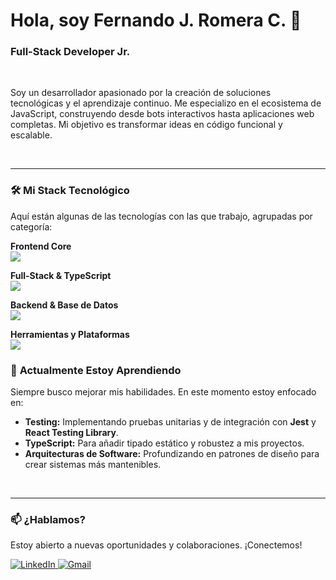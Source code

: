 # Hola, soy Fernando J. Romera C. 👋

### Full-Stack Developer Jr.

<br>

Soy un desarrollador apasionado por la creación de soluciones tecnológicas y el aprendizaje continuo. Me especializo en el ecosistema de JavaScript, construyendo desde bots interactivos hasta aplicaciones web completas. Mi objetivo es transformar ideas en código funcional y escalable.

<br>

---

### 🛠️ **Mi Stack Tecnológico**

Aquí están algunas de las tecnologías con las que trabajo, agrupadas por categoría:

<p align="left">
  <strong>Frontend Core</strong><br>
  <a href="https://skillicons.dev">
    <img src="https://skillicons.dev/icons?i=html,css,javascript,react" />
  </a>
</p>
<p align="left">
  <strong>Full-Stack & TypeScript</strong><br>
  <a href="https://skillicons.dev">
    <img src="https://skillicons.dev/icons?i=typescript,nextjs,tailwind,nodejs" />
  </a>
</p>
<p align="left">
  <strong>Backend & Base de Datos</strong><br>
  <a href="https://skillicons.dev">
    <img src="https://skillicons.dev/icons?i=express,prisma,postgresql,postman" />
  </a>
</p>
<p align="left">
  <strong>Herramientas y Plataformas</strong><br>
  <a href="https://skillicons.dev">
    <img src="https://skillicons.dev/icons?i=git,github,vscode,discord" />
  </a>
</p>

### 🌱 **Actualmente Estoy Aprendiendo**

Siempre busco mejorar mis habilidades. En este momento estoy enfocado en:

-   **Testing:** Implementando pruebas unitarias y de integración con **Jest** y **React Testing Library**.
-   **TypeScript:** Para añadir tipado estático y robustez a mis proyectos.
-   **Arquitecturas de Software:** Profundizando en patrones de diseño para crear sistemas más mantenibles.

<br>

---

### 📫 **¿Hablamos?**

Estoy abierto a nuevas oportunidades y colaboraciones. ¡Conectemos!

<p align="left">
  <a href="https://www.linkedin.com/in/fernando-romera-033558384/" target="_blank">
    <img src="https://img.shields.io/badge/LinkedIn-0077B5?style=for-the-badge&logo=linkedin&logoColor=white" alt="LinkedIn">
  </a>
  <a href="https://mail.google.com/mail/?view=cm&fs=1&to="feromeragg@gmail.com&su=Contacto%20desde%20GitHub" target="_blank">
    <img src="https://img.shields.io/badge/Gmail-D14836?style=for-the-badge&logo=gmail&logoColor=white" alt="Gmail">
  </a>
</p>
